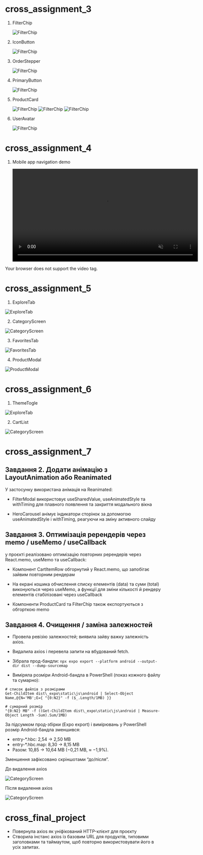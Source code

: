 # cross_assignment_3

1. FilterChip

   ![FilterChip](./docs/images/FilterChip.png)

2. IconButton

   ![FilterChip](./docs/images/IconButton.png)

3. OrderStepper

   ![FilterChip](./docs/images/OrderStepper.png)

4. PrimaryButton

   ![FilterChip](./docs/images/PrimaryButton.png)

5. ProductCard

   ![FilterChip](./docs/images/ProductCard_01.png)
   ![FilterChip](./docs/images/ProductCard_02.png)
   ![FilterChip](./docs/images/ProductCard_03.png)

6. UserAvatar

   ![FilterChip](./docs/images/UserAvatar.png)

# cross_assignment_4

1. Mobile app navigation demo

   <video src="./docs/video/Video01.mp4" controls playsinline muted loop width="600">
  Your browser does not support the video tag.
</video>

# cross_assignment_5

1. ExploreTab

![ExploreTab](./docs/images/hw-05/01.png)

2. CategoryScreen

![CategoryScreen](./docs/images/hw-05/02.png)

3. FavoritesTab

![FavoritesTab](./docs/images/hw-05/03.png)

4. ProductModal

![ProductModal](./docs/images/hw-05/04.png)

# cross_assignment_6

1. ThemeTogle

![ExploreTab](./docs/images/hw-06/01.png)

2. CartList

![CategoryScreen](./docs/images/hw-06/02.png)

# cross_assignment_7

## Завдання 2. Додати анімацію з LayoutAnimation або Reanimated

У застосунку використана анімація на Reanimated:

- FilterModal використовує useSharedValue, useAnimatedStyle та withTiming для плавного появлення та закриття модального вікна

- HeroCarousel анімує індикатори сторінок за допомогою useAnimatedStyle і withTiming, реагуючи на зміну активного слайду

## Завдання 3. Оптимізація ререндерів через memo / useMemo / useCallback

у проєкті реалізовано оптимізацію повторних ререндерів через React.memo, useMemo та useCallback:

- Компонент CartItemRow обгорнутий у React.memo, що запобігає зайвим повторним рендерам

- На екрані кошика обчислення списку елементів (data) та суми (total) виконуються через useMemo, а функції для зміни кількості й рендеру елементів стабілізовані через useCallback

- Компоненти ProductCard та FilterChip також експортуються з обгорткою memo

## Завдання 4. Очищення / заміна залежностей

- Провела ревізію залежностей; виявила зайву важку залежність axios.

- Видалила axios і перевела запити на вбудований fetch.

- Зібрала прод-бандли:
  `npx expo export --platform android --output-dir dist --dump-sourcemap`

- Виміряла розміри Android-бандла в PowerShell (показ кожного файлу та сумарно):

```
# список файлів з розмірами
Get-ChildItem dist\_expo\static\js\android | Select-Object Name,@{N='MB';E={ "{0:N2}" -f ($_.Length/1MB) }}

# сумарний розмір
"{0:N2} MB" -f ((Get-ChildItem dist\_expo\static\js\android | Measure-Object Length -Sum).Sum/1MB)
```

За підсумком прод-збірки (Expo export) і вимірювань у PowerShell розмір Android-бандла зменшився:

- entry-\*.hbc: 2,54 → 2,50 MB
- entry-\*.hbc.map: 8,30 → 8,15 MB
- Разом: 10,85 → 10,64 MB (−0,21 MB, ≈ −1,9%).

Зменшення зафіксовано скріншотами “до/після”.

До видалення axios

![CategoryScreen](./docs/images/hw-07/01.png)

Після видалення axios

![CategoryScreen](./docs/images/hw-07/02.png)

# cross_final_project

- Повернула axios як уніфікований HTTP-клієнт для проєкту
- Створила інстанс axios із базовим URL для продуктів, типовими заголовками та таймаутом, щоб повторно використовувати його в усіх запитах.
